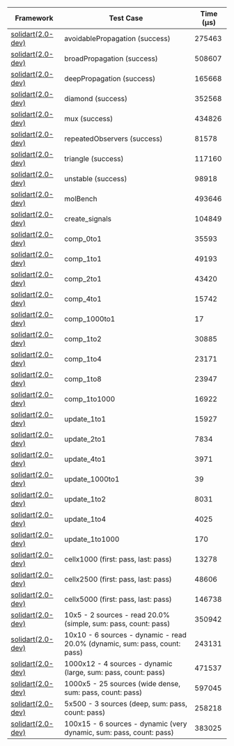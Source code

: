 | Framework | Test Case | Time (μs) |
| --- | --- | --- |
| [solidart(2.0-dev)](https://github.com/nank1ro/solidart/tree/dev) | avoidablePropagation (success) | 275463 |
| [solidart(2.0-dev)](https://github.com/nank1ro/solidart/tree/dev) | broadPropagation (success) | 508607 |
| [solidart(2.0-dev)](https://github.com/nank1ro/solidart/tree/dev) | deepPropagation (success) | 165668 |
| [solidart(2.0-dev)](https://github.com/nank1ro/solidart/tree/dev) | diamond (success) | 352568 |
| [solidart(2.0-dev)](https://github.com/nank1ro/solidart/tree/dev) | mux (success) | 434826 |
| [solidart(2.0-dev)](https://github.com/nank1ro/solidart/tree/dev) | repeatedObservers (success) | 81578 |
| [solidart(2.0-dev)](https://github.com/nank1ro/solidart/tree/dev) | triangle (success) | 117160 |
| [solidart(2.0-dev)](https://github.com/nank1ro/solidart/tree/dev) | unstable (success) | 98918 |
| [solidart(2.0-dev)](https://github.com/nank1ro/solidart/tree/dev) | molBench | 493646 |
| [solidart(2.0-dev)](https://github.com/nank1ro/solidart/tree/dev) | create_signals | 104849 |
| [solidart(2.0-dev)](https://github.com/nank1ro/solidart/tree/dev) | comp_0to1 | 35593 |
| [solidart(2.0-dev)](https://github.com/nank1ro/solidart/tree/dev) | comp_1to1 | 49193 |
| [solidart(2.0-dev)](https://github.com/nank1ro/solidart/tree/dev) | comp_2to1 | 43420 |
| [solidart(2.0-dev)](https://github.com/nank1ro/solidart/tree/dev) | comp_4to1 | 15742 |
| [solidart(2.0-dev)](https://github.com/nank1ro/solidart/tree/dev) | comp_1000to1 | 17 |
| [solidart(2.0-dev)](https://github.com/nank1ro/solidart/tree/dev) | comp_1to2 | 30885 |
| [solidart(2.0-dev)](https://github.com/nank1ro/solidart/tree/dev) | comp_1to4 | 23171 |
| [solidart(2.0-dev)](https://github.com/nank1ro/solidart/tree/dev) | comp_1to8 | 23947 |
| [solidart(2.0-dev)](https://github.com/nank1ro/solidart/tree/dev) | comp_1to1000 | 16922 |
| [solidart(2.0-dev)](https://github.com/nank1ro/solidart/tree/dev) | update_1to1 | 15927 |
| [solidart(2.0-dev)](https://github.com/nank1ro/solidart/tree/dev) | update_2to1 | 7834 |
| [solidart(2.0-dev)](https://github.com/nank1ro/solidart/tree/dev) | update_4to1 | 3971 |
| [solidart(2.0-dev)](https://github.com/nank1ro/solidart/tree/dev) | update_1000to1 | 39 |
| [solidart(2.0-dev)](https://github.com/nank1ro/solidart/tree/dev) | update_1to2 | 8031 |
| [solidart(2.0-dev)](https://github.com/nank1ro/solidart/tree/dev) | update_1to4 | 4025 |
| [solidart(2.0-dev)](https://github.com/nank1ro/solidart/tree/dev) | update_1to1000 | 170 |
| [solidart(2.0-dev)](https://github.com/nank1ro/solidart/tree/dev) | cellx1000 (first: pass, last: pass) | 13278 |
| [solidart(2.0-dev)](https://github.com/nank1ro/solidart/tree/dev) | cellx2500 (first: pass, last: pass) | 48606 |
| [solidart(2.0-dev)](https://github.com/nank1ro/solidart/tree/dev) | cellx5000 (first: pass, last: pass) | 146738 |
| [solidart(2.0-dev)](https://github.com/nank1ro/solidart/tree/dev) | 10x5 - 2 sources - read 20.0% (simple, sum: pass, count: pass) | 350942 |
| [solidart(2.0-dev)](https://github.com/nank1ro/solidart/tree/dev) | 10x10 - 6 sources - dynamic - read 20.0% (dynamic, sum: pass, count: pass) | 243131 |
| [solidart(2.0-dev)](https://github.com/nank1ro/solidart/tree/dev) | 1000x12 - 4 sources - dynamic (large, sum: pass, count: pass) | 471537 |
| [solidart(2.0-dev)](https://github.com/nank1ro/solidart/tree/dev) | 1000x5 - 25 sources (wide dense, sum: pass, count: pass) | 597045 |
| [solidart(2.0-dev)](https://github.com/nank1ro/solidart/tree/dev) | 5x500 - 3 sources (deep, sum: pass, count: pass) | 258218 |
| [solidart(2.0-dev)](https://github.com/nank1ro/solidart/tree/dev) | 100x15 - 6 sources - dynamic (very dynamic, sum: pass, count: pass) | 383025 |
